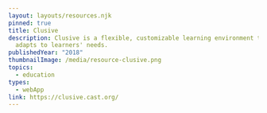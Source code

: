 ```yaml
---
layout: layouts/resources.njk
pinned: true
title: Clusive
description: Clusive is a flexible, customizable learning environment that
  adapts to learners' needs.
publishedYear: "2018"
thumbnailImage: /media/resource-clusive.png
topics:
  - education
types:
  - webApp
link: https://clusive.cast.org/
---
```

